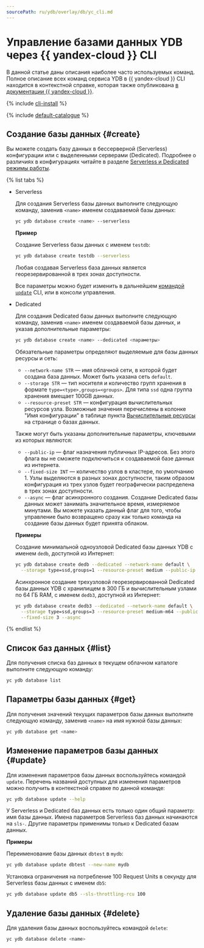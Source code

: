 ```yaml
---
sourcePath: ru/ydb/overlay/db/yc_cli.md
---
```

# Управление базами данных YDB через {{ yandex-cloud }} CLI

В данной статье даны описания наиболее часто используемых команд. Полное описание всех команд сервиса YDB в {{ yandex-cloud }} CLI находится в контекстной справке, которая также опубликована [в документации {{ yandex-cloud }}](../../cli/cli-ref/managed-services/ydb/).

{% include [cli-install](../../_includes/cli-install.md) %}

{% include [default-catalogue](../../_includes/default-catalogue.md) %}

## Создание базы данных {#create}

Вы можете создать базу данных в бессерверной (Serverless) конфигурации или с выделенными серверами (Dedicated). Подробнее о различиях в конфигурациях читайте в разделе [Serverless и Dedicated режимы работы](../concepts/serverless_and_dedicated.md).

{% list tabs %}

- Serverless

  Для создания Serverless базы данных выполните следующую команду, заменив `<name>` именем создаваемой базы данных:

  ```bash
  yc ydb database create <name> --serverless
  ```

  **Пример**

  Создание Serverless базы данных с именем `testdb`:

  ```bash
  yc ydb database create testdb --serverless
  ```

  Любая создавая Serverless база данных является георезервированной в трех зонах доступности.

  Все параметры можно будет изменить в дальнейшем [командой `update`](#update) CLI, или в консоли управления.

- Dedicated

  Для создания Dedicated базы данных выполните следующую команду, заменив `<name>` именем создаваемой базы данных, и указав дополнительные параметры:

  ```bash
  yc ydb database create <name> --dedicated <параметры>
  ```
  
  Обязательные параметры определяют выделяемые для базы данных ресурсы и сеть:

  * `--network-name STR` — имя облачной сети, в которой будет создана база данных. Может быть указана сеть `default`.
  * `--storage STR` — тип носителя и количество групп хранения в формате `type=<type>,groups=<groups>`. Для типа `ssd` одна группа хранения вмещает 100GB данных.
  * `--resource-preset STR` — конфигурация вычислительных ресурсов узла. Возможные значения перечислены в колонке "Имя конфигурации" в таблице пункта [Вычислительные ресурсы](../concepts/databases.md#resource-presets) на странице о базах данных.

  Также могут быть указаны дополнительные параметры, ключевыми из которых являются:

  * `--public-ip` — флаг назначения публичных IP-адресов. Без этого флага вы не сможете подключиться к создаваемой базе данных из интернета.
  * `--fixed-size INT` — количество узлов в кластере, по умолчанию 1. Узлы выделяются в разных зонах доступности, таким образом конфигурация из трех узлов будет географически распределена в трех зонах доступности.
  * `--async` — флаг асинхронного создания. Создание Dedicated базы данных может занимать значительное время, измеряемое минутами. Вы можете указать данный флаг для того, чтобы управление было возвращено сразу как только команда на создание базы данных будет принята облаком.

  **Примеры**
  
  Создание минимальной одноузловой Dedicated базы данных YDB с именем `dedb`, доступной из Интернет:

  ```bash
  yc ydb database create dedb --dedicated --network-name default \
    --storage type=ssd,groups=1 --resource-preset medium --public-ip
  ```  

  Асинхронное создание трехузловой георезервированной Dedicated базы данных YDB с хранилищем в 300 ГБ и вычислительным узлами по 64 ГБ RAM, с именем `dedb3`, доступной из Интернет:

  ```bash
  yc ydb database create dedb3 --dedicated --network-name default \
    --storage type=ssd,groups=3 --resource-preset medium-m64 --public-ip \
    --fixed-size 3 --async
  ```  

{% endlist %}

## Список баз данных {#list}

Для получения списка баз данных в текущем облачном каталоге выполните следующую команду:

```bash
yc ydb database list
```

## Параметры базы данных {#get}

Для получения значений текущих параметров базы данных выполните следующую команду, заменив `<name>` на имя нужной базы данных:

```bash
yc ydb database get <name>
```

## Изменение параметров базы данных {#update}

Для изменения параметров базы данных воспользуйтесь командой `update`. Перечень названий доступных для изменения параметров можно получить в контекстной справке по данной команде:

```bash
yc ydb database update --help
```

У Serverless и Dedicated баз данных есть только один общий параметр: имя базы данных. Имена параметров Serverless баз данных начинаются на `sls-`. Другие параметры применимы только к Dedicated базам данных.

**Примеры**

Переименование базы данных `dbtest` в `mydb`:

```bash
yc ydb database update dbtest --new-name mydb
```

Установка ограничения на потребление 100 Request Units в секунду для Serverless базы данных с именем `db5`:

```bash
yc ydb database update db5 --sls-throttling-rcu 100
```

## Удаление базы данных {#delete}

Для удаления базы данных воспользуйтесь командой `delete`:

```bash
yc ydb database delete <name>
```
